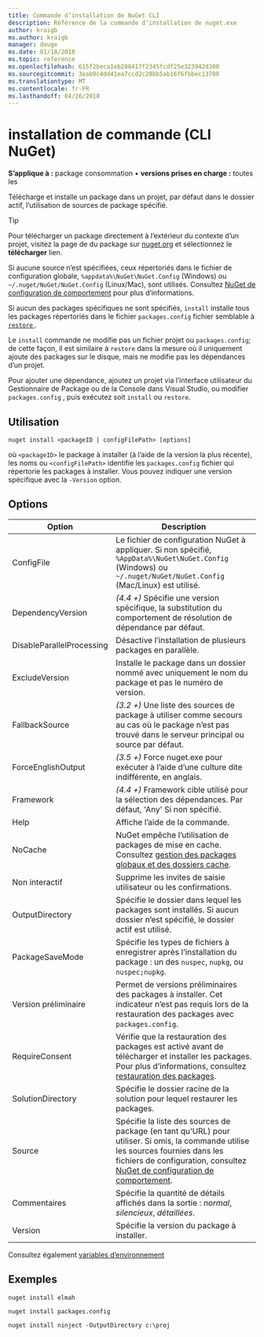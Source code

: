 ```yaml
---
title: Commande d’installation de NuGet CLI
description: Référence de la commande d’installation de nuget.exe
author: kraigb
ms.author: kraigb
manager: douge
ms.date: 01/18/2018
ms.topic: reference
ms.openlocfilehash: 615f2beca1eb288417f2345fcdf25e323942d300
ms.sourcegitcommit: 3eab9c4dd41ea7ccd2c28bb5ab16f6fbbec13708
ms.translationtype: MT
ms.contentlocale: fr-FR
ms.lasthandoff: 04/26/2018
---
```

# <a name="install-command-nuget-cli"></a>installation de commande (CLI NuGet)

**S’applique à :** package consommation &bullet; **versions prises en charge :** toutes les

Télécharge et installe un package dans un projet, par défaut dans le dossier actif, l’utilisation de sources de package spécifié.

> [!Tip]
> Pour télécharger un package directement à l’extérieur du contexte d’un projet, visitez la page de du package sur [nuget.org](https://www.nuget.org) et sélectionnez le **télécharger** lien.

Si aucune source n’est spécifiées, ceux répertoriés dans le fichier de configuration globale, `%appdata%\NuGet\NuGet.Config` (Windows) ou `~/.nuget/NuGet/NuGet.Config` (Linux/Mac), sont utilisés. Consultez [NuGet de configuration de comportement](../consume-packages/configuring-nuget-behavior.md) pour plus d’informations.

Si aucun des packages spécifiques ne sont spécifiés, `install` installe tous les packages répertoriés dans le fichier `packages.config` fichier semblable à [ `restore` ](cli-ref-restore.md).

Le `install` commande ne modifie pas un fichier projet ou `packages.config`; de cette façon, il est similaire à `restore` dans la mesure où il uniquement ajoute des packages sur le disque, mais ne modifie pas les dépendances d’un projet.

Pour ajouter une dépendance, ajoutez un projet via l’interface utilisateur du Gestionnaire de Package ou de la Console dans Visual Studio, ou modifier `packages.config` , puis exécutez soit `install` ou `restore`.

## <a name="usage"></a>Utilisation

```cli
nuget install <packageID | configFilePath> [options]
```

où `<packageID>` le package à installer (à l’aide de la version la plus récente), les noms ou `<configFilePath>` identifie les `packages.config` fichier qui répertorie les packages à installer. Vous pouvez indiquer une version spécifique avec la `-Version` option.

## <a name="options"></a>Options

| Option | Description |
| --- | --- |
| ConfigFile | Le fichier de configuration NuGet à appliquer. Si non spécifié, `%AppData%\NuGet\NuGet.Config` (Windows) ou `~/.nuget/NuGet/NuGet.Config` (Mac/Linux) est utilisé.|
| DependencyVersion | *(4.4 +)*  Spécifie une version spécifique, la substitution du comportement de résolution de dépendance par défaut. |
| DisableParallelProcessing | Désactive l’installation de plusieurs packages en parallèle. |
| ExcludeVersion | Installe le package dans un dossier nommé avec uniquement le nom du package et pas le numéro de version. |
| FallbackSource | *(3.2 +)*  Une liste des sources de package à utiliser comme secours au cas où le package n’est pas trouvé dans le serveur principal ou source par défaut. |
| ForceEnglishOutput | *(3.5 +)*  Force nuget.exe pour exécuter à l’aide d’une culture dite indifférente, en anglais. |
| Framework | *(4.4 +)*  Framework cible utilisé pour la sélection des dépendances. Par défaut, 'Any' Si non spécifié. |
| Help | Affiche l’aide de la commande. |
| NoCache | NuGet empêche l’utilisation de packages de mise en cache. Consultez [gestion des packages globaux et des dossiers cache](../consume-packages/managing-the-global-packages-and-cache-folders.md). |
| Non interactif | Supprime les invites de saisie utilisateur ou les confirmations. |
| OutputDirectory | Spécifie le dossier dans lequel les packages sont installés. Si aucun dossier n’est spécifié, le dossier actif est utilisé. |
| PackageSaveMode | Spécifie les types de fichiers à enregistrer après l’installation du package : un des `nuspec`, `nupkg`, ou `nuspec;nupkg`. |
| Version préliminaire | Permet de versions préliminaires des packages à installer. Cet indicateur n’est pas requis lors de la restauration des packages avec `packages.config`. |
| RequireConsent | Vérifie que la restauration des packages est activé avant de télécharger et installer les packages. Pour plus d’informations, consultez [restauration des packages](../consume-packages/package-restore.md). |
| SolutionDirectory | Spécifie le dossier racine de la solution pour lequel restaurer les packages. |
| Source | Spécifie la liste des sources de package (en tant qu’URL) pour utiliser. Si omis, la commande utilise les sources fournies dans les fichiers de configuration, consultez [NuGet de configuration de comportement](../consume-packages/configuring-nuget-behavior.md). |
| Commentaires | Spécifie la quantité de détails affichés dans la sortie : *normal*, *silencieux*, *détaillées*. |
| Version | Spécifie la version du package à installer. |

Consultez également [variables d’environnement](cli-ref-environment-variables.md)

## <a name="examples"></a>Exemples

```cli
nuget install elmah

nuget install packages.config

nuget install ninject -OutputDirectory c:\proj
```

